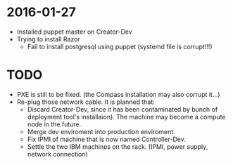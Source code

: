 # 2016-01-27

 * Installed puppet master on Creator-Dev
 * Trying to install Razor
    * Fail to install postgresql using puppet (systemd file is corrupt!!!)
    
    
# TODO

 * PXE is still to be fixed. (the Compass installation may also corrupt it...)
 * Re-plug those network cable. It is planned that:
   * Discard Creator-Dev, since it has been contaminated by bunch of deployment tool's installaion). The machine may become a compute node in the future.
   * Merge dev enviroment into production enviroment.
   * Fix IPMI of machine that is now named Controller-Dev.
   * Settle the two IBM machines on the rack. (IPMI, power supply, network connection)
 

 

